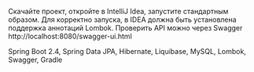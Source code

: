 Скачайте проект, откройте в IntelliJ Idea, запустите стандартным образом. Для корректно запуска, в IDEA должна быть установлена поддержка аннотаций Lombok.
Проверить API можно через Swagger http://localhost:8080/swagger-ui.html

Spring Boot 2.4, Spring Data JPA, Hibernate, Liquibase, MySQL, Lombok, Swagger, Gradle

